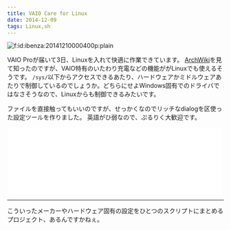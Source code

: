 ```yaml
---
title: VAIO Care for Linux
date: 2014-12-09
tags: Linux,sh
---
```


<span itemscope itemtype="http://schema.org/Photograph"><img src="http://cdn-ak.f.st-hatena.com/images/fotolife/i/ibenza/20141210/20141210000400.png" alt="f:id:ibenza:20141210000400p:plain" title="f:id:ibenza:20141210000400p:plain" class="hatena-fotolife" itemprop="image"></span>

VAIO Proが届いて3日、Linuxを入れて快適に作業できています。
[ArchWiki](https://wiki.archlinux.org/index.php/Sony_Vaio_Pro_SVP-1x21)を見て知ったのですが、VAIO特有のいたわり充電などの機能ががLinuxでも使えるそうです。
`/sys/`以下からアクセスできるあたり、ハードウェアかミドルウェアあたりで制御しているのでしょうか。どちらにせよWindows固有でのドライバではなさそうなので、Linuxからも制御できるみたいです。

ファイルを直接触ってもいいのですが、せっかくなのでリッチなdialogを区使った設定ツールを作りました。
英語がひ弱なので、ぷるりく大歓迎です。

<iframe src="//hatenablog-parts.com/embed?url=https%3A%2F%2Fgithub.com%2Fueokande%2FVAIO-Care%2F" title="ueokande/VAIO-Care" class="embed-card embed-webcard" scrolling="no" frameborder="0" style="display: block; width: 100%; height: 155px; max-width: 500px; margin: 10px 0px;"></iframe>



* * *

こういったメーカーやハードウェア固有の設定をひとつのスクリプトにまとめるプロジェクト、あるんですかねぇ。

